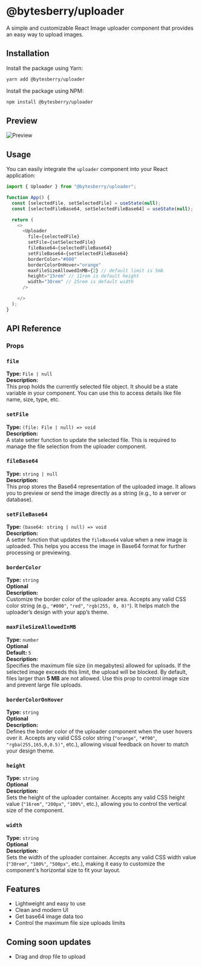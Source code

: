 # @bytesberry/uploader

A simple and customizable React Image uploader component that provides an easy way to upload images.

## Installation

Install the package using Yarn:

```bash
yarn add @bytesberry/uploader
```

Install the package using NPM:

```bash
npm install @bytesberry/uploader
```

## Preview

![Preview](https://drive.google.com/uc?export=view&id=1PJl9OtseonS5K1-VVwx9cuSyJMItoPqJ)

## Usage

You can easily integrate the `uploader` component into your React application:

```javascript
import { Uploader } from "@bytesberry/uploader";

function App() {
  const [selectedFile, setSelectedFile] = useState(null);
  const [selectedFileBase64, setSelectedFileBase64] = useState(null);

  return (
    <>
      <Uploader 
        file={selectedFile} 
        setFile={setSelectedFile}
        fileBase64={selectedFileBase64}
        setFileBase64={setSelectedFileBase64} 
        borderColor="#000"
        borderColorOnHover="orange"
        maxFileSizeAllowedInMB={2} // default limit is 5mb
        height="15rem" // 11rem is default height
        width="30rem" // 25rem is default width
      />

    </>
  );
}
```

## API Reference

### Props

### `file`  
**Type:** `File | null`  
**Description:**  
This prop holds the currently selected file object. It should be a state variable in your component. You can use this to access details like file name, size, type, etc.

### `setFile`  
**Type:** `(file: File | null) => void`  
**Description:**  
A state setter function to update the selected file. This is required to manage the file selection from the uploader component.

### `fileBase64`  
**Type:** `string | null`  
**Description:**  
This prop stores the Base64 representation of the uploaded image. It allows you to preview or send the image directly as a string (e.g., to a server or database).

### `setFileBase64`  
**Type:** `(base64: string | null) => void`  
**Description:**  
A setter function that updates the `fileBase64` value when a new image is uploaded. This helps you access the image in Base64 format for further processing or previewing.

### `borderColor`  
**Type:** `string`  
**Optional**  
**Description:**  
Customize the border color of the uploader area. Accepts any valid CSS color string (e.g., `"#000"`, `"red"`, `"rgb(255, 0, 0)"`). It helps match the uploader’s design with your app’s theme.


### `maxFileSizeAllowedInMB`  
**Type:** `number`  
**Optional**  
**Default:** `5`  
**Description:**  
Specifies the maximum file size (in megabytes) allowed for uploads. If the selected image exceeds this limit, the upload will be blocked. By default, files larger than **5 MB** are not allowed. Use this prop to control image size and prevent large file uploads.

### `borderColorOnHover`  
**Type:** `string`  
**Optional**  
**Description:**  
Defines the border color of the uploader component when the user hovers over it. Accepts any valid CSS color string (`"orange"`, `"#f90"`, `"rgba(255,165,0,0.5)"`, etc.), allowing visual feedback on hover to match your design theme.


### `height`  
**Type:** `string`  
**Optional**  
**Description:**  
Sets the height of the uploader container. Accepts any valid CSS height value (`"16rem"`, `"200px"`, `"100%"`, etc.), allowing you to control the vertical size of the component.

### `width`  
**Type:** `string`  
**Optional**  
**Description:**  
Sets the width of the uploader container. Accepts any valid CSS width value (`"30rem"`, `"100%"`, `"500px"`, etc.), making it easy to customize the component's horizontal size to fit your layout.

## Features

- Lightweight and easy to use
- Clean and modern UI
- Get base64 image data too
- Control the maximum file size uploads limits

## Coming soon updates
- Drag and drop file to upload